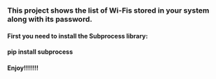 <h3>This project shows the list of Wi-Fis stored in your system along with its password.</h3>
<h4>First you need to install the Subprocess library:</h4>
<h4>pip install subprocess</h4>
<h4>Enjoy!!!!!!!</h4>
